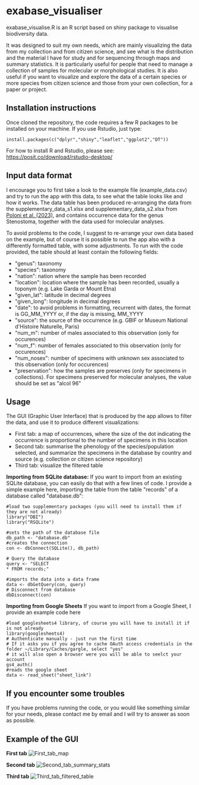 # exabase_visualiser  
exabase_visualise.R is an R script based on shiny package to visualise biodiversity data.  

It was designed to suit my own needs, which are mainly visualizing the data from my collection and from citizen science, and see what is the distribution and the material I have for study and for sequencing through maps and summary statistics. It is particularly useful for people that need to manage a collection of samples for molecular or morphological studies. It is also useful if you want to visualize and explore the data of a certain species or more species from citizen science and those from your own collection, for a paper or project.

## Installation instructions  
Once cloned the repository, the code requires a few R packages to be installed on your machine. If you use Rstudio, just type:  
```
install.packages(c("dplyr","shiny","leaflet","ggplot2","DT"))
```

For how to install R and Rstudio, please see: https://posit.co/download/rstudio-desktop/  

## Input data format  
  
I encourage you to first take a look to the example file (example_data.csv) and try to run the app with this data, to see what the table looks like and how it works. The data table has been produced re-arranging the data from the supplementary_data_s1.xlsx and supplementary_data_s2.xlsx from [Poloni et al. (2023)](https://academic.oup.com/zoolinnean/article/200/3/705/7246614), and contains occurrence data for the genus Stenostoma, together with the data used for molecular analyses.

To avoid problems to the code, I suggest to re-arrange your own data based on the example, but of course it is possible to run the app also with a differently formatted table, with some adjustments. To run with the code provided, the table should at least contain the following fields:
- "genus": taxonomy
- "species": taxonomy
- "nation": nation where the sample has been recorded
- "location": location where the sample has been recorded, usually a toponym (e.g. Lake Garda or Mount Etna) 
- "given_lat": latitude in decimal degrees
- "given_long": longitude in decimal degrees
- "date": to avoid problems in formatting, recurrent with dates, the format is GG_MM_YYYY or, if the day is missing, MM_YYYY
- "source": the source of the occurrence (e.g. GBIF or Museum National d'Histoire Naturelle, Paris)
- "num_m": number of males associated to this observation (only for occurences)
- "num_f": number of females associated to this observation (only for occurences)
- "num_nosex": number of specimens with unknown sex associated to this observation (only for occurences)
- "preservation": how the samples are preserves (only for specimens in collections). For specimens preserved for molecular analyses, the value should be set as "alcol 96"


## Usage  

The GUI (Graphic User Interface) that is produced by the app allows to filter the data, and use it to produce different visualizations:  
- First tab: a map of occurrences, where the size of the dot indicating the occurrence is proportional to the number of specimens in this location  
- Second tab: summarise the phenology of the species/population selected, and summarize the specimens in the database by country and source (e.g. collection or citizen science repository)  
- Third tab: visualize the filtered table  
  
**Importing from SQLite database:** If you want to import from an existing SQLite database, you can easily do that with a few lines of code. I provide a simple example here, importing the table from the table "records" of a database called "database.db":

```
#load two supplementary packages (you will need to install them if they are not already)
library("DBI")
library("RSQLite")

#sets the path of the database file
db_path <- "database.db"
#creates the connection
con <- dbConnect(SQLite(), db_path)

# Query the database
query <- "SELECT
* FROM records;"

#imports the data into a data frame
data <- dbGetQuery(con, query)
# Disconnect from database
dbDisconnect(con)
```

**Importing from Google Sheets** If you want to import from a Google Sheet, I provide an example code here

```
#load googlesheets4 library, of course you will have to install it if is not already
library(googlesheets4)
# Authenticate manually - just run the first time
# If it asks you if you agree to cache OAuth access credentials in the folder ~/Library/Caches/gargle, select "yes"
# it will also open a browser were you will be able to seelct your account
gs4_auth()
#reads the google sheet
data <- read_sheet("sheet_link")
```

## If you encounter some troubles

If you have problems running the code, or you would like something similar for your needs, please contact me by email and I will try to answer as soon as possible.  


## Example of the GUI  

**First tab**
![First_tab_map](https://github.com/user-attachments/assets/24ca691b-fb93-469e-85f2-f3c67d88f48e)

**Second tab**
![Second_tab_summary_stats](https://github.com/user-attachments/assets/063e72f6-895a-4e1f-84e3-f9068e75c186)

**Third tab**
![Third_tab_filtered_table](https://github.com/user-attachments/assets/4c07572a-aae7-4a56-b11f-db2402646919)
